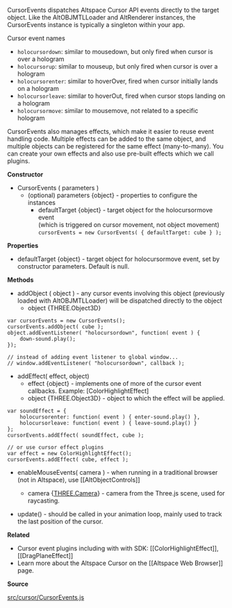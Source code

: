 CursorEvents dispatches Altspace Cursor API events directly to the target object.  Like the AltOBJMTLLoader and AltRenderer instances, the CursorEvents instance is typically a singleton within your app.  

Cursor event names
* `holocursordown`: similar to mousedown, but only fired when cursor is over a hologram
* `holocursorup`: similar to mouseup, but only fired when cursor is over a hologram
* `holocursorenter`: similar to hoverOver, fired when cursor initially lands on a hologram
* `holocursorleave`: similar to hoverOut, fired when cursor stops landing on a hologram
* `holocursormove`: similar to mousemove, not related to a specific hologram

CursorEvents also manages effects, which make it easier to reuse event handling code. Multiple effects can be added to the same object, and multiple objects can be registered for the same effect (many-to-many).  You can create your own effects and also use pre-built effects which we call plugins.

**Constructor**

* CursorEvents ( parameters )
    * (optional) parameters {object} - properties to configure the instances
        * defaultTarget {object} - target object for the holocursormove event  
          (which is triggered on cursor movement, not object movement)  
          `cursorEvents = new CursorEvents( { defaultTarget: cube } );`

**Properties**

* defaultTarget {object} - target object for holocursormove event, set by constructor parameters.  Default is null.

**Methods**

* addObject ( object ) - any cursor events involving this object (previously loaded with AltOBJMTLLoader) will be dispatched directly to the object 
    * object {THREE.Object3D}
```
var cursorEvents = new CursorEvents();
cursorEvents.addObject( cube ); 
object.addEventListener( "holocursordown", function( event ) {
    down-sound.play();
});

// instead of adding event listener to global window...
// window.addEventListener( "holocursordown", callback );
```

* addEffect( effect, object)
    * effect {object} - implements one of more of the cursor event callbacks.  Example: [ColorHighlightEffect]
    * object {THREE.Object3D} - object to which the effect will be applied.  
```
var soundEffect = {
    holocursorenter: function( event ) { enter-sound.play() },
    holocursorleave: function( event ) { leave-sound.play() }
};
cursorEvents.addEffect( soundEffect, cube );

// or use cursor effect plugins
var effect = new ColorHighlightEffect();
cursorEvents.addEffect( cube, effect );
```

* enableMouseEvents( camera ) - when running in a traditional browser (not in Altspace), use [[AltObjectControls]] 
    * camera {[THREE.Camera]} - camera from the Three.js scene, used for raycasting.

* update() - should be called in your animation loop, mainly used to track the last position of the cursor.

**Related**
* Cursor event plugins including with with SDK: [[ColorHighlightEffect]], [[DragPlaneEffect]]
* Learn more about the Altspace Cursor on the [[Altspace Web Browser]] page.

**Source**

[src/cursor/CursorEvents.js](https://github.com/AltspaceVR/AltspaceSDK/blob/master/src/cursor/CursorEvents.js)

[THREE.Camera]: http://threejs.org/docs/#Reference/Cameras/Camera
[THREE.Object3D]: http://threejs.org/docs/#Reference/Core/Object3D